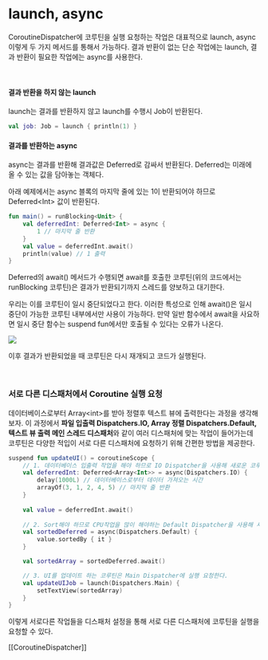 # launch, async

CoroutineDispatcher에 코루틴을 실행 요청하는 작업은 대표적으로 launch, async 이렇게 두 가지 메서드를 통해서 가능하다. 결과 반환이 없는 단순 작업에는 launch, 결과 반환이 필요한 작업에는 async를 사용한다.

<br>

#### 결과 반환을 하지 않는 launch

launch는 결과를 반환하지 않고 launch를 수행시 Job이 반환된다.

```kotlin
val job: Job = launch { println(1) }
```

#### 결과를 반환하는 async

async는 결과를 반환해 결과값은 Deferred로 감싸서 반환된다. Deferred는 미래에 올 수 있는 값을 담아놓는 객체다.

아래 예제에서는 async 블록의 마지막 줄에 있는 1이 반환되어야 하므로 Deferred\<Int> 값이 반환된다.

```kotlin
fun main() = runBlocking<Unit> {
    val deferredInt: Deferred<Int> = async {
        1 // 마지막 줄 반환
    }
    val value = deferredInt.await()
    println(value) // 1 출력
}
```

Deferred의 await() 메서드가 수행되면 await를 호출한 코루틴(위의 코드에서는 runBlocking 코루틴)은 결과가 반환되기까지 스레드를 양보하고 대기한다.

우리는 이를 코루틴이 일시 중단되었다고 한다. 이러한 특성으로 인해 await()은 일시 중단이 가능한 코루틴 내부에서만 사용이 가능하다. 만약 일반 함수에서 await을 사요하면 일시 중단 함수는 suspend fun에서만 호출될 수 있다는 오류가 나온다.

![](https://img1.daumcdn.net/thumb/R1280x0/?scode=mtistory2&fname=https%3A%2F%2Fblog.kakaocdn.net%2Fdn%2FbZx7qa%2FbtrczIO1qQO%2FGFJKxG5osH7PKPRO1Only0%2Fimg.png)

이후 결과가 반환되었을 때 코루틴은 다시 재개되고 코드가 실행된다.

<br>

### 서로 다른 디스패처에서 Coroutine 실행 요청

데이터베이스로부터 Array\<int>를 받아 정렬후 텍스트 뷰에 출력한다는 과정을 생각해보자. 이 과정에서 **파일 입출력 Dispatchers.IO, Array 정렬 Dispatchers.Default, 텍스트 뷰 출력 메인 스레드 디스패처**와 같이 여러 디스패처에 맞는 작업이 들어가는데 코루틴은 다양한 적입이 서로 다른 디스패처에 요청하기 위해 간편한 방법을 제공한다.

```kotlin
suspend fun updateUI() = coroutineScope { 
    // 1. 데이터베이스 입출력 작업을 해야 하므로 IO Dispatcher을 사용해 새로운 코루틴 실행
    val deferredInt: Deferred<Array<Int>> = async(Dispatchers.IO) { 
        delay(1000L) // 데이터베이스로부터 데이터 가져오는 시간
        arrayOf(3, 1, 2, 4, 5) // 마지막 줄 반환
    }
    
    val value = deferredInt.await()
    
    // 2. Sort해야 하므로 CPU작업을 많이 해야하는 Default Dispatcher을 사용해 새로운 코루틴 실행
    val sortedDeferred = async(Dispatchers.Default) { 
        value.sortedBy { it }
    }

    val sortedArray = sortedDeferred.await() 

    // 3. UI를 업데이트 하는 코루틴은 Main Dispatcher에 실행 요청한다.
    val updateUIJob = launch(Dispatchers.Main) {  
        setTextView(sortedArray)
    }
}
```

이렇게 서로다른 작업들을 디스패처 설정을 통해 서로 다른 디스패처에 코루틴을 실행을 요청할 수 있다.

[[CoroutineDispatcher]]